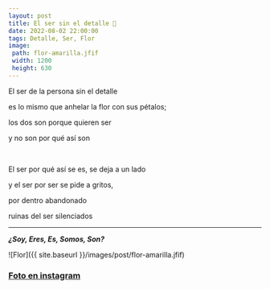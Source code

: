 ```yaml
---
layout: post
title: El ser sin el detalle 🌻
date: 2022-08-02 22:00:00
tags: Detalle, Ser, Flor
image:
 path: flor-amarilla.jfif
 width: 1200
 height: 630
---
```


El ser de la persona sin el detalle

es lo mismo que anhelar la flor con sus pétalos;

los dos son porque quieren ser

y no son por qué así son

<br>

El ser por qué así se es, se deja a un lado

y el ser por ser se pide a gritos,

por dentro abandonado

ruinas del ser silenciados

***

***¿Soy, Eres, Es, Somos, Son?***


![Flor]({{ site.baseurl }}/images/post/flor-amarilla.jfif)



### [Foto en instagram](https://www.instagram.com/p/CXsVh19O2VH/ "Foto en instagram")
